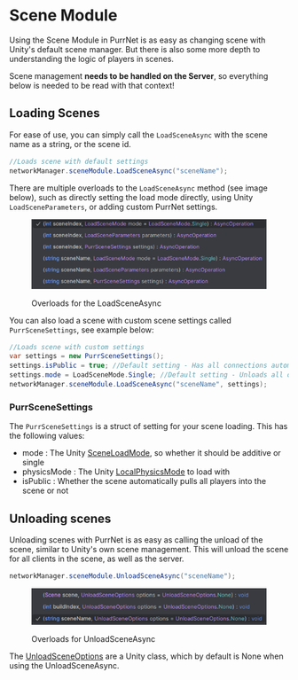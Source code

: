 # Scene Module

Using the Scene Module in PurrNet is as easy as changing scene with Unity's default scene manager. But there is also some more depth to understanding the logic of players in scenes.

Scene management **needs to be handled on the Server**, so everything below is needed to be read with that context!

## Loading Scenes

For ease of use, you can simply call the `LoadSceneAsync` with the scene name as a string, or the scene id.

```csharp
//Loads scene with default settings
networkManager.sceneModule.LoadSceneAsync("sceneName");
```

There are multiple overloads to the `LoadSceneAsync` method (see image below), such as directly setting the load mode directly, using Unity `LoadSceneParameters`, or adding custom PurrNet settings.

<figure><img src="../.gitbook/assets/Code_LoadSceneOverloads.png" alt=""><figcaption><p>Overloads for the LoadSceneAsync</p></figcaption></figure>

You can also load a scene with custom scene settings called `PurrSceneSettings`, see example below:

```csharp
//Loads scene with custom settings
var settings = new PurrSceneSettings();
settings.isPublic = true; //Default setting - Has all connections automatically switch scene
settings.mode = LoadSceneMode.Single; //Default setting - Unloads all other scenes
networkManager.sceneModule.LoadSceneAsync("sceneName", settings);
```

### PurrSceneSettings

The `PurrSceneSettings` is a struct of setting for your scene loading. This has the following values:

* mode : The Unity [SceneLoadMode](https://docs.unity3d.com/ScriptReference/SceneManagement.LoadSceneMode.html), so whether it should be additive or single
* physicsMode : The Unity [LocalPhysicsMode](https://docs.unity3d.com/ScriptReference/SceneManagement.LocalPhysicsMode.html) to load with
* isPublic : Whether the scene automatically pulls all players into the scene or not

## Unloading scenes

Unloading scenes with PurrNet is as easy as calling the unload of the scene, similar to Unity's own scene management. This will unload the scene for all clients in the scene, as well as the server.

```csharp
networkManager.sceneModule.UnloadSceneAsync("sceneName");
```

<figure><img src="../.gitbook/assets/Code_UnloadSceneOverloads.png" alt=""><figcaption><p>Overloads for UnloadSceneAsync</p></figcaption></figure>

The [UnloadSceneOptions](https://docs.unity3d.com/ScriptReference/SceneManagement.UnloadSceneOptions.html) are a Unity class, which by default is None when using the UnloadSceneAsync.&#x20;
